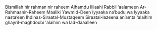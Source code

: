 Bismillah hir rahman nir raheem
Alhamdu lillaahi Rabbil ‘aalameen
Ar-Rahmaanir-Raheem
Maaliki Yawmid-Deen
Iyyaaka na’budu wa lyyaaka nasta’een
Ihdinas-Siraatal-Mustaqeem
Siraatal-lazeena an’amta ‘alaihim ghayril-maghdoobi ‘alaihim wa lad-daaalleen